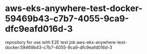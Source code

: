 # aws-eks-anywhere-test-docker-59469b43-c7b7-4055-9ca9-dfc9eafd016d-3
repository for use with E2E test job aws-eks-anywhere-test-docker:59469b43-c7b7-4055-9ca9-dfc9eafd016d-3
